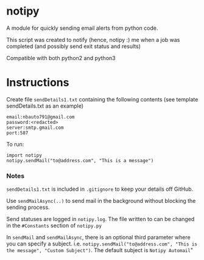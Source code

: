 # notipy
A module for quickly sending email alerts from python code.


This script was created to notify (hence, notipy :) me when a job was completed (and possibly send exit status and results)


Compatible with both python2 and python3


# Instructions
Create file  `sendDetails1.txt` containing the following contents (see template sendDetails.txt as an example)
```
email:nbauto791@gmail.com
password:<redacted>
server:smtp.gmail.com
port:587
```
To run:
```
import notipy
notipy.sendMail("to@address.com", "This is a message")
```

### Notes
`sendDetails1.txt` is included in `.gitignore` to keep your details off GitHub.

Use `sendMailAsync(..)` to send mail in the background without blocking the sending process.

Send statuses are logged in `notipy.log`. The file written to can be changed in the `#Constants` section of `notipy.py`

In `sendMail` and `sendMailAsync`, there is an optional third parameter where you can specify a subject. i.e. `notipy.sendMail("to@address.com", "This is the message", "Custom Subject")`. The default subject is `Notipy Automail`"